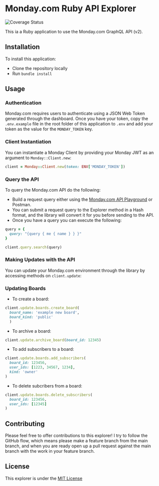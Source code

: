 # Monday.com Ruby API Explorer

![Coverage Status](https://github.com/bencgreenberg/monday_ruby_api_explorer/workflows/CI/badge.svg)

This ia a Ruby application to use the Monday.com GraphQL API (v2).

## Installation

To install this application:

* Clone the repository locally
* Run `bundle install`

## Usage

### Authentication

Monday.com requires users to authenticate using a JSON Web Token generated through the dashboard. Once you have your token, copy the `.env.example` file in the root folder of this application to `.env` and add your token as the value for the `MONDAY_TOKEN` key.

### Client Instantiation

You can instantiate a Monday Client by providing your Monday JWT as an argument to `Monday::Client.new`:

```ruby
client = Monday::Client.new(token: ENV['MONDAY_TOKEN'])
```

### Query the API

To query the Monday.com API do the following:

* Build a request query either using the [Monday.com API Playground](https://israelrb.monday.com/apps/playground) or Postman.
* You can submit a request query to the Explorer method in a Hash format, and the library will convert it for you before sending to the API.
* Once you have a query you can execute the following:

```ruby
query = {
  query: "{query { me { name } } }"
}

client.query.search(query)
```

### Making Updates with the API

You can update your Monday.com environment through the library by accessing methods on `client.update`:

### Updating Boards

* To create a board:

```ruby
client.update.boards.create_board(
  board_name: 'example new board',
  board_kind: 'public'
  )
```

* To archive a board:

```ruby
client.update.archive_board(board_id: 12345)
```

* To add subscribers to a board:

```ruby
client.update.boards.add_subscribers(
  board_id: 123456,
  user_ids: [1223, 34567, 1234],
  kind: 'owner'
)
```

* To delete subcribers from a board:

```ruby
client.update.boards.delete_subscribers(
  board_id: 123456,
  user_ids: [12345]
)
```

## Contributing

Please feel free to offer contributions to this explorer! I try to follow the GitHub flow, which means please make a feature branch from the main branch, and when you are ready open up a pull request against the main branch with the work in your feature branch.

## License

This explorer is under the [MIT License](LICENSE.txt)
